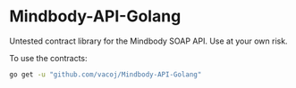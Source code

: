 # Mindbody-API-Golang

Untested contract library for the Mindbody SOAP API.  Use at your own risk.


To use the contracts:  

``` bash
go get -u "github.com/vacoj/Mindbody-API-Golang"
```